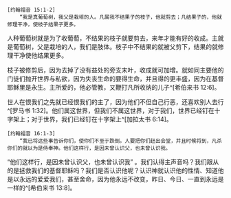 	[约翰福音 15:1-2]
		“我是真葡萄树，我父是栽培的人。凡属我不结果子的枝子，他就剪去；凡结果子的，他就修理干净，使枝子结果子更多。

人种葡萄树就是为了收葡萄，不结果的枝子就要剪去，来年才能有好的收成。主就是葡萄树，父是栽培的人，我们是肢体。枝子中不结果的就被父剪下，结果的就修理干净使他结果更多。

枝子被修剪后，因为去掉了没有益处的旁支末叶，收成就可加增。就如同主要他的门徒们抛开世界与私欲，因为失丧生命的要得生命，并且得的更丰盛，因为在基督耶稣里是永生。主所爱的，他必管教，又鞭打凡所收纳的儿子^[希伯来书 12:6]。

世人在恨我们之先就已经恨我们的主了，因为他们不但自己行恶，还喜欢别人去行^[罗马书 1:32]。他们属这世界，但我们不属这世界，对于我们，世界已经钉在十字架上；对于世界，我们已经钉在十字架上^[加拉太书 6:14]。

	[约翰福音 16:1-3]
		“我已将这些事告诉你们，使你们不至于跌倒。人要把你们赶出会堂，并且时候将到，凡杀你们的就以为是侍奉神。他们这样行，是因未曾认识父，也未曾认识我。

“他们这样行，是因未曾认识父，也未曾认识我” 。我们认得主声音吗？我们跟从的是拯救我们的基督耶稣吗？我们是否认识他呢？认识神就认识他的性情、知道他是以永远的爱爱我们，甚至舍命，因为他永远不改变，昨日、今日、一直到永远是一样的^[希伯来书 13:8]。
